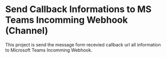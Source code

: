 # Send Callback Informations to MS Teams Incomming Webhook (Channel)

This project is send the message form recevied callback url all information to Microsoft Teams Incomming Webhook.

